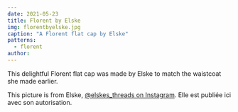 ```yaml
---
date: 2021-05-23
title: Florent by Elske
img: florentbyelske.jpg
caption: "A Florent flat cap by Elske"
patterns:
  - florent
author:
---
```


This delightful Florent flat cap was made by Elske to match the waistcoat she made earlier.

<Note>

This picture is from Elske, [@elskes_threads on Instagram](https://www.instagram.com/elskes_threads/). Elle est publiée ici avec son autorisation.

</Note>
